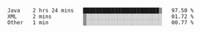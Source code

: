 <!--START_SECTION:waka-->
```text
Java    2 hrs 24 mins   ████████████████████████▒   97.50 % 
XML     2 mins          ▒░░░░░░░░░░░░░░░░░░░░░░░░   01.72 % 
Other   1 min           ▒░░░░░░░░░░░░░░░░░░░░░░░░   00.77 % 
```
<!--END_SECTION:waka-->
